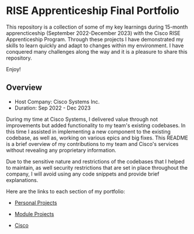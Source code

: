 # RISE Apprenticeship Final Portfolio

This repository is a collection of some of my key learnings during 15-month apprencticeship (September 2022-December 2023) with the Cisco RISE Apprenticeship Program. Through these projects I have demonstrated my skills to learn quickly and adapt to changes within my environment. I have conquered many challenges along the way and it is a pleasure to share this repository. 

Enjoy!

## Overview 

- Host Company: Cisco Systems Inc.
- Duration: Sep 2022 - Dec 2023

During my time at Cisco Systems, I delivered value through not improvements but added functionality to my team's existing codebases. In this time I assisted in implementing a new component to the existing codebase, as well as, working on various epics and big fixes. This README is a brief overview of my contributions to my team and Cisco's services without revealing any proprietary information. 

Due to the sensitive nature and restrictions of the codebases that I helped to maintain, as well security restrictions that are set in place throughout the company, I will avoid using any code snippets and provide brief explanations. 

Here are the links to each section of my portfolio:

- [Personal Projects](https://github.com/krystallopez/kl-portfolio/tree/main/Personal%20Projects)

- [Module Projects](https://github.com/krystallopez/kl-portfolio/tree/main/Module%20Projects)

- [Cisco]()

<!-- Portfolio Introduction:

- Who you are
- Why you do what you do
- The teams you have worked on
- Your areas of interest

add github repos for projects as well 

Take screenshots of previous projects and create readmes displaying who they were made versus adding in the code 

# Each project needs 

- make sure that each project includes the technologies that were used
- visuals (feel free to add screenshots to the readmes if need be)
- summary of all of the technologies that were used 
- department labor swe functions (need to ask David about this one )
- for project readmes, include the job functions that you think you experienced or demonstrated 


You can add some folders about what you have worked on OTJ, ask Diego if you can grab some screenshots of some of the work that I have done and maybe create a document showing what I do on the job. (Possibly a google slide pressentation?)


Also don't forget to create repo for this project # KL-portfolio

Add table of contents

for each individual project, make sure to add information in the readme on how you built the project. for team folder, talk about what you do on your team, may be able to keep everthing in one folder

make sure to talk about the competencies that are specified but the DOL 

# kl-portfolio

Add some acknowledgements here, we can always restructure this as well  -->